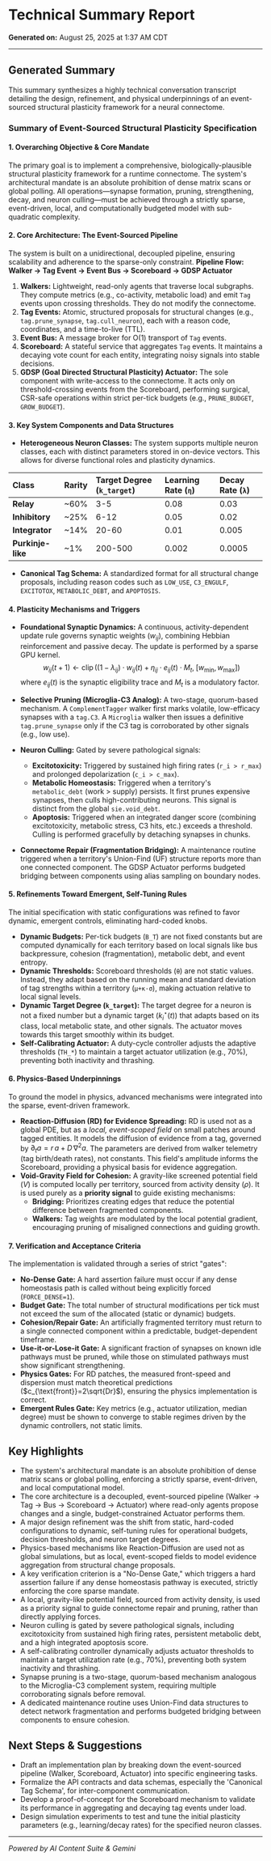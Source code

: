 # Technical Summary Report

**Generated on:** August 25, 2025 at 1:37 AM CDT

---

## Generated Summary

This summary synthesizes a highly technical conversation transcript detailing the design, refinement, and physical underpinnings of an event-sourced structural plasticity framework for a neural connectome.

### **Summary of Event-Sourced Structural Plasticity Specification**

#### **1. Overarching Objective & Core Mandate**
The primary goal is to implement a comprehensive, biologically-plausible structural plasticity framework for a runtime connectome. The system's architectural mandate is an absolute prohibition of dense matrix scans or global polling. All operations—synapse formation, pruning, strengthening, decay, and neuron culling—must be achieved through a strictly sparse, event-driven, local, and computationally budgeted model with sub-quadratic complexity.

#### **2. Core Architecture: The Event-Sourced Pipeline**
The system is built on a unidirectional, decoupled pipeline, ensuring scalability and adherence to the sparse-only constraint.
**Pipeline Flow:** **Walker → Tag Event → Event Bus → Scoreboard → GDSP Actuator**

1.  **Walkers:** Lightweight, read-only agents that traverse local subgraphs. They compute metrics (e.g., co-activity, metabolic load) and emit `Tag` events upon crossing thresholds. They do not modify the connectome.
2.  **Tag Events:** Atomic, structured proposals for structural changes (e.g., `tag.prune_synapse`, `tag.cull_neuron`), each with a reason code, coordinates, and a time-to-live (TTL).
3.  **Event Bus:** A message broker for O(1) transport of `Tag` events.
4.  **Scoreboard:** A stateful service that aggregates `Tag` events. It maintains a decaying vote count for each entity, integrating noisy signals into stable decisions.
5.  **GDSP (Goal Directed Structural Plasticity) Actuator:** The sole component with write-access to the connectome. It acts only on threshold-crossing events from the Scoreboard, performing surgical, CSR-safe operations within strict per-tick budgets (e.g., `PRUNE_BUDGET`, `GROW_BUDGET`).

#### **3. Key System Components and Data Structures**

*   **Heterogeneous Neuron Classes:** The system supports multiple neuron classes, each with distinct parameters stored in on-device vectors. This allows for diverse functional roles and plasticity dynamics.

| Class | Rarity | Target Degree (`k_target`) | Learning Rate (`η`) | Decay Rate (`λ`) |
| :--- | :--- | :--- | :--- | :--- |
| **Relay** | ~60% | 3-5 | 0.08 | 0.03 |
| **Inhibitory** | ~25% | 6-12 | 0.05 | 0.02 |
| **Integrator** | ~14% | 20-60 | 0.01 | 0.005 |
| **Purkinje-like**| ~1% | 200-500 | 0.002 | 0.0005|

*   **Canonical Tag Schema:** A standardized format for all structural change proposals, including reason codes such as `LOW_USE`, `C3_ENGULF`, `EXCITOTOX`, `METABOLIC_DEBT`, and `APOPTOSIS`.

#### **4. Plasticity Mechanisms and Triggers**

*   **Foundational Synaptic Dynamics:** A continuous, activity-dependent update rule governs synaptic weights ($w_{ij}$), combining Hebbian reinforcement and passive decay. The update is performed by a sparse GPU kernel.
    $$
    w_{ij}(t+1) \leftarrow \operatorname{clip}\Big((1-\lambda_{ij}) \cdot w_{ij}(t) + \eta_{ij} \cdot e_{ij}(t) \cdot M_t, \; [w_{\min}, w_{\max}]\Big)
    $$
    where $e_{ij}(t)$ is the synaptic eligibility trace and $M_t$ is a modulatory factor.

*   **Selective Pruning (Microglia-C3 Analog):** A two-stage, quorum-based mechanism. A `ComplementTagger` walker first marks volatile, low-efficacy synapses with a `tag.C3`. A `Microglia` walker then issues a definitive `tag.prune_synapse` only if the C3 tag is corroborated by other signals (e.g., low use).

*   **Neuron Culling:** Gated by severe pathological signals:
    *   **Excitotoxicity:** Triggered by sustained high firing rates (`r_i > r_max`) and prolonged depolarization (`c_i > c_max`).
    *   **Metabolic Homeostasis:** Triggered when a territory's `metabolic_debt` (work > supply) persists. It first prunes expensive synapses, then culls high-contributing neurons. This signal is distinct from the global `sie.void_debt`.
    *   **Apoptosis:** Triggered when an integrated danger score (combining excitotoxicity, metabolic stress, C3 hits, etc.) exceeds a threshold. Culling is performed gracefully by detaching synapses in chunks.

*   **Connectome Repair (Fragmentation Bridging):** A maintenance routine triggered when a territory's Union-Find (UF) structure reports more than one connected component. The GDSP Actuator performs budgeted bridging between components using alias sampling on boundary nodes.

#### **5. Refinements Toward Emergent, Self-Tuning Rules**
The initial specification with static configurations was refined to favor dynamic, emergent controls, eliminating hard-coded knobs.

*   **Dynamic Budgets:** Per-tick budgets (`B_T`) are not fixed constants but are computed dynamically for each territory based on local signals like bus backpressure, cohesion (fragmentation), metabolic debt, and event entropy.
*   **Dynamic Thresholds:** Scoreboard thresholds (`θ`) are not static values. Instead, they adapt based on the running mean and standard deviation of tag strengths within a territory (`μ+κ·σ`), making actuation relative to local signal levels.
*   **Dynamic Target Degree (`k_target`):** The target degree for a neuron is not a fixed number but a dynamic target ($k^\star_i(t)$) that adapts based on its class, local metabolic state, and other signals. The actuator moves towards this target smoothly within its budget.
*   **Self-Calibrating Actuator:** A duty-cycle controller adjusts the adaptive thresholds (`TH_*`) to maintain a target actuator utilization (e.g., 70%), preventing both inactivity and thrashing.

#### **6. Physics-Based Underpinnings**
To ground the model in physics, advanced mechanisms were integrated into the sparse, event-driven framework.

*   **Reaction-Diffusion (RD) for Evidence Spreading:** RD is used not as a global PDE, but as a *local, event-scoped field* on small patches around tagged entities. It models the diffusion of evidence from a tag, governed by $\partial_t a = r\,a + D\,\nabla^2 a$. The parameters are derived from walker telemetry (tag birth/death rates), not constants. This field's amplitude informs the Scoreboard, providing a physical basis for evidence aggregation.
*   **Void-Gravity Field for Cohesion:** A gravity-like screened potential field ($V$) is computed locally per territory, sourced from activity density ($\rho$). It is used purely as a **priority signal** to guide existing mechanisms:
    *   **Bridging:** Prioritizes creating edges that reduce the potential difference between fragmented components.
    *   **Walkers:** Tag weights are modulated by the local potential gradient, encouraging pruning of misaligned connections and guiding growth.

#### **7. Verification and Acceptance Criteria**
The implementation is validated through a series of strict "gates":

*   **No-Dense Gate:** A hard assertion failure must occur if any dense homeostasis path is called without being explicitly forced (`FORCE_DENSE=1`).
*   **Budget Gate:** The total number of structural modifications per tick must not exceed the sum of the allocated (static or dynamic) budgets.
*   **Cohesion/Repair Gate:** An artificially fragmented territory must return to a single connected component within a predictable, budget-dependent timeframe.
*   **Use-it-or-Lose-it Gate:** A significant fraction of synapses on known idle pathways must be pruned, while those on stimulated pathways must show significant strengthening.
*   **Physics Gates:** For RD patches, the measured front-speed and dispersion must match theoretical predictions ($c_{\text{front}}=2\sqrt{Dr}$), ensuring the physics implementation is correct.
*   **Emergent Rules Gate:** Key metrics (e.g., actuator utilization, median degree) must be shown to converge to stable regimes driven by the dynamic controllers, not static limits.

## Key Highlights

* The system's architectural mandate is an absolute prohibition of dense matrix scans or global polling, enforcing a strictly sparse, event-driven, and local computational model.
* The core architecture is a decoupled, event-sourced pipeline (Walker → Tag → Bus → Scoreboard → Actuator) where read-only agents propose changes and a single, budget-constrained Actuator performs them.
* A major design refinement was the shift from static, hard-coded configurations to dynamic, self-tuning rules for operational budgets, decision thresholds, and neuron target degrees.
* Physics-based mechanisms like Reaction-Diffusion are used not as global simulations, but as local, event-scoped fields to model evidence aggregation from structural change proposals.
* A key verification criterion is a "No-Dense Gate," which triggers a hard assertion failure if any dense homeostasis pathway is executed, strictly enforcing the core sparse mandate.
* A local, gravity-like potential field, sourced from activity density, is used as a priority signal to guide connectome repair and pruning, rather than directly applying forces.
* Neuron culling is gated by severe pathological signals, including excitotoxicity from sustained high firing rates, persistent metabolic debt, and a high integrated apoptosis score.
* A self-calibrating controller dynamically adjusts actuator thresholds to maintain a target utilization rate (e.g., 70%), preventing both system inactivity and thrashing.
* Synapse pruning is a two-stage, quorum-based mechanism analogous to the Microglia-C3 complement system, requiring multiple corroborating signals before removal.
* A dedicated maintenance routine uses Union-Find data structures to detect network fragmentation and performs budgeted bridging between components to ensure cohesion.

## Next Steps & Suggestions

* Draft an implementation plan by breaking down the event-sourced pipeline (Walker, Scoreboard, Actuator) into specific engineering tasks.
* Formalize the API contracts and data schemas, especially the 'Canonical Tag Schema', for inter-component communication.
* Develop a proof-of-concept for the Scoreboard mechanism to validate its performance in aggregating and decaying tag events under load.
* Design simulation experiments to test and tune the initial plasticity parameters (e.g., learning/decay rates) for the specified neuron classes.

---

*Powered by AI Content Suite & Gemini*

